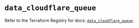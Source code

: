 # `data_cloudflare_queue`

Refer to the Terraform Registry for docs: [`data_cloudflare_queue`](https://registry.terraform.io/providers/cloudflare/cloudflare/5.3.0/docs/data-sources/queue).

